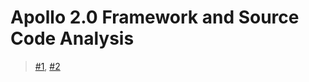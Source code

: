 # Apollo 2.0 Framework and Source Code Analysis

> [#1](https://zhuanlan.zhihu.com/p/33240932), [#2](https://zhuanlan.zhihu.com/p/33416142)